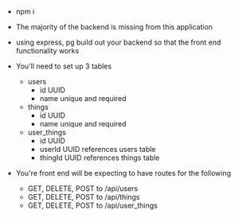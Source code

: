 - npm i

- The majority of the backend is missing from this application
- using express, pg build out your backend so that the front end functionality works
- You'll need to set up 3 tables
  - users
    - id UUID
    - name unique and required
  - things
    - id UUID
    - name unique and required
  - user_things
    - id UUID
    - userId UUID references users table
    - thingId UUID references things table
- You're front end will be expecting to have routes for the following
  - GET, DELETE, POST to /api/users
  - GET, DELETE, POST to /api/things
  - GET, DELETE, POST to /api/user_things
